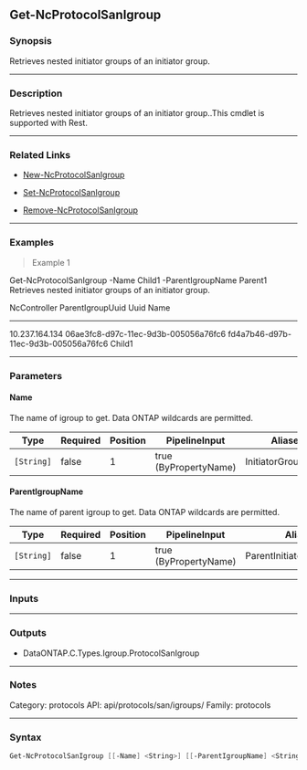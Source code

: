 Get-NcProtocolSanIgroup
-----------------------

### Synopsis
Retrieves nested initiator groups of an initiator group.

---

### Description

Retrieves nested initiator groups of an initiator group..This cmdlet is supported with Rest.

---

### Related Links
* [New-NcProtocolSanIgroup](New-NcProtocolSanIgroup)

* [Set-NcProtocolSanIgroup](Set-NcProtocolSanIgroup)

* [Remove-NcProtocolSanIgroup](Remove-NcProtocolSanIgroup)

---

### Examples
> Example 1

Get-NcProtocolSanIgroup -Name Child1 -ParentIgroupName Parent1
Retrieves nested initiator groups of an initiator group.

NcController   ParentIgroupUuid                     Uuid                                 Name
------------   ----------------                     ----                                 ----
10.237.164.134 06ae3fc8-d97c-11ec-9d3b-005056a76fc6 fd4a7b46-d97b-11ec-9d3b-005056a76fc6 Child1

---

### Parameters
#### **Name**
The name of igroup to get.  Data ONTAP wildcards are permitted.

|Type      |Required|Position|PipelineInput        |Aliases           |
|----------|--------|--------|---------------------|------------------|
|`[String]`|false   |1       |true (ByPropertyName)|InitiatorGroupName|

#### **ParentIgroupName**
The name of parent igroup to get.  Data ONTAP wildcards are permitted.

|Type      |Required|Position|PipelineInput        |Aliases                 |
|----------|--------|--------|---------------------|------------------------|
|`[String]`|false   |1       |true (ByPropertyName)|ParentInitiatorGroupName|

---

### Inputs

---

### Outputs
* DataONTAP.C.Types.Igroup.ProtocolSanIgroup

---

### Notes
Category: protocols
API: api/protocols/san/igroups/
Family: protocols

---

### Syntax
```PowerShell
Get-NcProtocolSanIgroup [[-Name] <String>] [[-ParentIgroupName] <String>] [<CommonParameters>]
```
